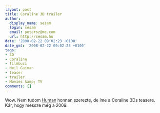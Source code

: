 ```yaml
---
layout: post
title: Coraline 3D trailer
author:
  display_name: sesam
  login: sesam
  email: petersz@me.com
  url: http://sesam.hu
date: '2008-02-22 09:02:23 +0100'
date_gmt: '2008-02-22 00:02:23 +0100'
tags:
- 3D
- Coraline
- filmbuzi
- Neil Gaiman
- teaser
- trailer
- Movies &amp; TV
comments: []
---
```


Wow. Nem tudom [Human](http://filmbuzi.hu/archives/2008/02/21/coraline-teaser) honnan szerezte, de íme a Coraline 3Ds teasere. Kár, hogy messze még a 2009.
